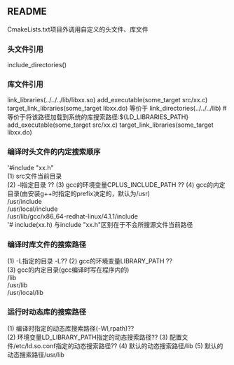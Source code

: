 ## README
CmakeLists.txt项目外调用自定义的头文件、库文件

### 头文件引用
include_directories()

### 库文件引用
link_libraries(../../../lib/libxx.so)
add_executable(some_target src/xx.c)
target_link_libraries(some_target libxx.do)
等价于
link_directories(../../../lib)  # 等价于将该路径加载到系统的库搜索路径:${LD_LIBRARIES_PATH}
add_executable(some_target src/xx.c)
target_link_libraries(some_target libxx.do)

### 编译时头文件的内定搜索顺序
'#include "xx.h"  
(1) src文件当前目录  
(2) -l指定目录  ??
(3) gcc的环境变量CPLUS_INCLUDE_PATH  ??
(4) gcc的内定目录(由安装g++时指定的prefix决定的，默认为/usr)  
    /usr/include  
    /usr/local/include  
    /usr/lib/gcc/x86_64-redhat-linux/4.1.1/include  
'# include(xx.h)
与include "xx.h"区别在于不会所搜源文件当前路径

### 编译时库文件的搜索路径  
(1) -L指定的目录  -L??
(2) gcc的环境变量LIBRARY_PATH ??  
(3) gcc的内定目录(gcc编译时写在程序内的)  
    /lib  
    /usr/lib  
    /usr/local/lib  

### 运行时动态库的搜索路径
(1) 编译时指定的动态库搜索路径(-Wl,rpath)??  
(2) 环境变量LD_LIBRARY_PATH指定的动态搜索路径??
(3) 配置文件/etc/ld.so.conf指定的动态搜索路径??
(4) 默认的动态搜索路径/lib
(5) 默认的动态搜索路径/usr/lib
